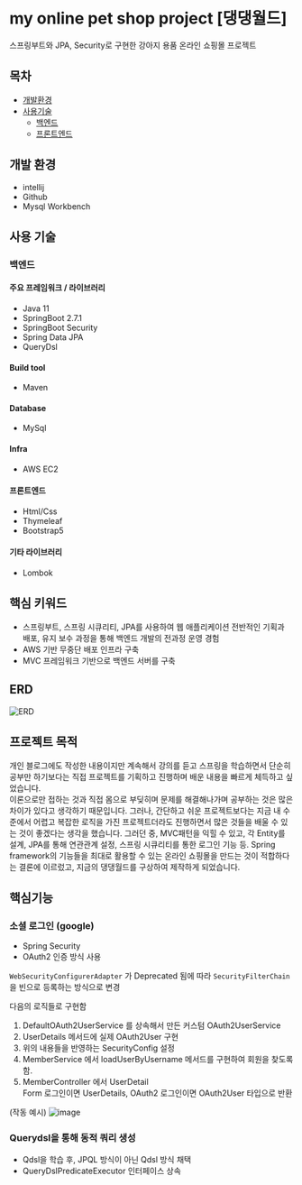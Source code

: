 # my online pet shop project [댕댕월드] 

스프링부트와 JPA, Security로 구현한 강아지 용품 온라인 쇼핑몰 프로젝트

## 목차
- [개발환경](###개발환경)
- [사용기술](###사용기술)
    - [백엔드](###백엔드)
    - [프론트엔드](###프론트엔드)
 

  
## 개발 환경
- intellij
- Github
- Mysql Workbench

## 사용 기술
### 백엔드
#### 주요 프레임워크 / 라이브러리
- Java 11
- SpringBoot 2.7.1
- SpringBoot Security
- Spring Data JPA
- QueryDsl

#### Build tool
- Maven

#### Database
- MySql

#### Infra
- AWS EC2

#### 프론트엔드
- Html/Css
- Thymeleaf
- Bootstrap5

#### 기타 라이브러리
- Lombok

## 핵심 키워드
- 스프링부트, 스프링 시큐리티, JPA를 사용하여 웹 애플리케이션 전반적인 기획과 배포, 유지 보수 과정을 통해
  백엔드 개발의 전과정 운영 경험
- AWS 기반 무중단 배포 인프라 구축  
- MVC 프레임워크 기반으로 백엔드 서버를 구축


## ERD
![ERD](https://github.com/kkong-ji/my_online_pet_shop_project/assets/87354210/76514909-4f6b-41d6-8b91-87a7a1beb6d9)

## 프로젝트 목적
개인 블로그에도 작성한 내용이지만 계속해서 강의를 듣고 스프링을 학습하면서 단순히 공부만 하기보다는 직접 프로젝트를 기획하고 진행하며 배운 내용을 빠르게 체득하고 싶었습니다.   
이론으로만 접하는 것과 직접 몸으로 부딪히며 문제를 해결해나가며 공부하는 것은 많은 차이가 있다고 생각하기 때문입니다. 그러나, 간단하고 쉬운 프로젝트보다는 지금 내 수준에서 어렵고 복잡한 로직을 가진 프로젝트더라도 진행하면서 많은 것들을 배울 수 있는 것이 좋겠다는 생각을 했습니다.
그러던 중, MVC패턴을 익힐 수 있고, 각 Entity를 설계, JPA를 통해 연관관계 설정, 스프링 시큐리티를 통한 로그인 기능 등. Spring framework의 기능들을 최대로 활용할 수 있는 온라인 쇼핑몰을 만드는 것이 적합하다는 결론에 이르렀고, 지금의 댕댕월드를 구상하여 제작하게 되었습니다.

## 핵심기능

### 소셜 로그인 (google)
- Spring Security
- OAuth2 인증 방식 사용

`WebSecurityConfigurerAdapter` 가 Deprecated 됨에 따라 `SecurityFilterChain` 을 빈으로 등록하는 방식으로 변경  

다음의 로직들로 구현함
1. DefaultOAuth2UserService 를 상속해서 만든 커스텀 OAuth2UserService
2. UserDetails 메서드에 실제 OAuth2User 구현
3. 위의 내용들을 반영하는 SecurityConfig 설정
4. MemberService 에서 loadUserByUsername 메서드를 구현하여 회원을 찾도록 함.
5. MemberController 에서 UserDetail  
    Form 로그인이면 UserDetails,
    OAuth2 로그인이면 OAuth2User 타입으로 반환

(작동 예시)
![image](https://github.com/kkong-ji/my_online_pet_shop_project/assets/87354210/0cfd92fd-4a5d-4858-8352-e91eecff57cc)

### Querydsl을 통해 동적 쿼리 생성
- Qdsl을 학습 후, JPQL 방식이 아닌 Qdsl 방식 채택
- QueryDslPredicateExecutor 인터페이스 상속


